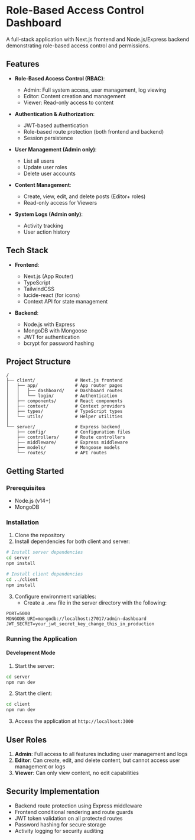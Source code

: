 # Role-Based Access Control Dashboard

A full-stack application with Next.js frontend and Node.js/Express backend demonstrating role-based access control and permissions.

## Features

- **Role-Based Access Control (RBAC)**:
  - Admin: Full system access, user management, log viewing
  - Editor: Content creation and management
  - Viewer: Read-only access to content

- **Authentication & Authorization**:
  - JWT-based authentication
  - Role-based route protection (both frontend and backend)
  - Session persistence

- **User Management (Admin only)**:
  - List all users
  - Update user roles
  - Delete user accounts

- **Content Management**:
  - Create, view, edit, and delete posts (Editor+ roles)
  - Read-only access for Viewers

- **System Logs (Admin only)**:
  - Activity tracking
  - User action history

## Tech Stack

- **Frontend**:
  - Next.js (App Router)
  - TypeScript
  - TailwindCSS
  - lucide-react (for icons)
  - Context API for state management

- **Backend**:
  - Node.js with Express
  - MongoDB with Mongoose
  - JWT for authentication
  - bcrypt for password hashing

## Project Structure

```
/
├── client/               # Next.js frontend
│   ├── app/              # App router pages
│   │   ├── dashboard/    # Dashboard routes
│   │   └── login/        # Authentication
│   ├── components/       # React components
│   ├── context/          # Context providers
│   ├── types/            # TypeScript types
│   └── utils/            # Helper utilities
│
└── server/               # Express backend
    ├── config/           # Configuration files
    ├── controllers/      # Route controllers
    ├── middleware/       # Express middleware
    ├── models/           # Mongoose models
    └── routes/           # API routes
```

## Getting Started

### Prerequisites

- Node.js (v14+)
- MongoDB

### Installation

1. Clone the repository
2. Install dependencies for both client and server:

```bash
# Install server dependencies
cd server
npm install

# Install client dependencies
cd ../client
npm install
```

3. Configure environment variables:
   - Create a `.env` file in the server directory with the following:

```
PORT=5000
MONGODB_URI=mongodb://localhost:27017/admin-dashboard
JWT_SECRET=your_jwt_secret_key_change_this_in_production
```

### Running the Application

#### Development Mode

1. Start the server:

```bash
cd server
npm run dev
```

2. Start the client:

```bash
cd client
npm run dev
```

3. Access the application at `http://localhost:3000`

## User Roles

1. **Admin**: Full access to all features including user management and logs
2. **Editor**: Can create, edit, and delete content, but cannot access user management or logs
3. **Viewer**: Can only view content, no edit capabilities

## Security Implementation

- Backend route protection using Express middleware
- Frontend conditional rendering and route guards
- JWT token validation on all protected routes
- Password hashing for secure storage
- Activity logging for security auditing
